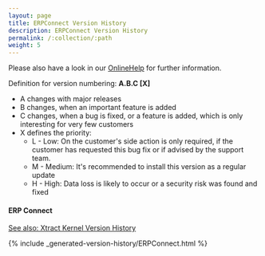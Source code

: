 ```yaml
---
layout: page
title: ERPConnect Version History
description: ERPConnect Version History
permalink: /:collection/:path
weight: 5
---
```


Please also have a look in our [OnlineHelp](https://help.theobald-software.com/en/) for further information.

Definition for version numbering: **A.B.C [X]**

- A changes with major releases
- B changes, when an important feature is added
- C changes, when a bug is fixed, or a feature is added, which is only interesting for very few customers
- X defines the priority:
	- L - Low: On the customer's side action is only required, if the customer has requested this bug fix or if advised by the support team.
	- M - Medium: It's recommended to install this version as a regular update
	- H - High: Data loss is likely to occur or a security risk was found and fixed

#### ERP Connect

[See also: Xtract Kernel Version History](./xtract-kernel-version-history)

{% include _generated-version-history/ERPConnect.html %}